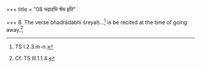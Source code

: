 +++
title = "08 भद्रादभि श्रेय इति"

+++
8. The verse bhadrādabhi śreyaḥ...[^1] is be recited at the time of going away.[^2]  


[^1]: TS I.2.3.m-n.  

[^2]: Cf. TS III.1.1.4.  
